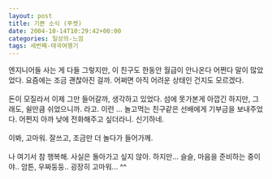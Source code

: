 ```yaml
---
layout: post
title: 기쁜 소식 (푸켓)
date: 2004-10-14T10:29:42+00:00
categories: 일상의-느낌
tags: 세번째-태국여행기
---
```

엔지니어들 사는 게 다들 그렇지만, 이 친구도 한동안 월급이 안나온다 어쩐다 말이 많았었다. 요즘에는 조금 괜찮아진 걸까. 어쩌면 아직 어려운 상태인 건지도 모르겠다.<br /><br />돈이 모질라서 이제 그만 들어갈까, 생각하고 있었다. 섬에 못가본게 아깝긴 하지만, 그래도, 쉴만큼 쉬었으니까. 라고. 이런 ... 놀고먹는 친구같은 선배에게 기부금을 보내주었다. 어쩐지 아까 낮에 전화해주고 싶더라니. 신기하네.<br /><br />이봐, 고마워. 잘쓰고, 조금만 더 놀다가 들어가께.<br /><br />나 여기서 참 행복해. 사실은 돌아가고 싶지 않아. 하지만... 슬슬, 마음을 준비하는 중이야.. 암튼, 우짜둥둥.. 굉장히 고마워... ^^
